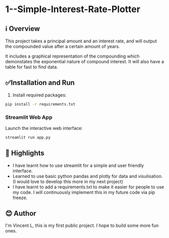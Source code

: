 # 1--Simple-Interest-Rate-Plotter

## ℹ️ Overview
This project takes a principal amount and an interest rate, and will output the compounded value after a certain amount of years.

It includes a graphical representation of the compounding which demonstates the exponential nature of compound interest. It will also have a table for fast to find data.

## ✅Installation and Run
1. Install required packages:
```bash
pip install -r requirements.txt
```
### Streamlit Web App
Launch the interactive web interface:
```bash
streamlit run app.py
```


## 🤩 Highlights 
- I have learnt how to use streamlit for a simple and user friendly interface.
- Learned to use basic python pandas and plotly for data and visulisation. (I would love to develop this more in my next project)
- I have learnt to add a requirements.txt to make it easier for people to use my code. I will continuously implement this in my future code via pip freeze.

## 😊 Author
I'm Vincent L, this is my first public project. I hope to build some more fun ones.
